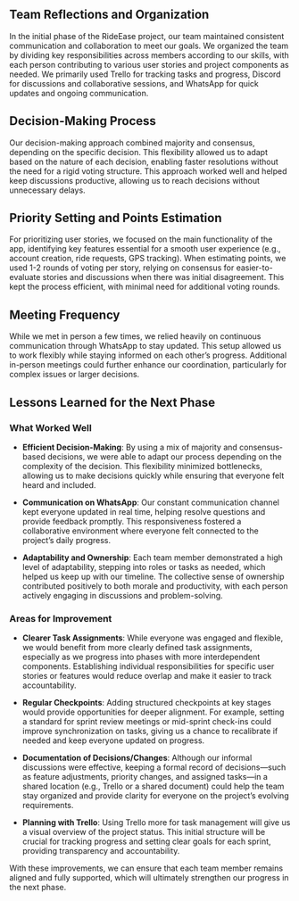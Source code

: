 ## Team Reflections and Organization

In the initial phase of the RideEase project, our team maintained consistent communication and collaboration to meet our goals. We organized the team by dividing key responsibilities across members according to our skills, with each person contributing to various user stories and project components as needed. We primarily used Trello for tracking tasks and progress, Discord for discussions and collaborative sessions, and WhatsApp for quick updates and ongoing communication.

## Decision-Making Process

Our decision-making approach combined majority and consensus, depending on the specific decision. This flexibility allowed us to adapt based on the nature of each decision, enabling faster resolutions without the need for a rigid voting structure. This approach worked well and helped keep discussions productive, allowing us to reach decisions without unnecessary delays.

## Priority Setting and Points Estimation

For prioritizing user stories, we focused on the main functionality of the app, identifying key features essential for a smooth user experience (e.g., account creation, ride requests, GPS tracking). When estimating points, we used 1-2 rounds of voting per story, relying on consensus for easier-to-evaluate stories and discussions when there was initial disagreement. This kept the process efficient, with minimal need for additional voting rounds.

## Meeting Frequency

While we met in person a few times, we relied heavily on continuous communication through WhatsApp to stay updated. This setup allowed us to work flexibly while staying informed on each other’s progress. Additional in-person meetings could further enhance our coordination, particularly for complex issues or larger decisions.

## Lessons Learned for the Next Phase

### What Worked Well

- **Efficient Decision-Making**: By using a mix of majority and consensus-based decisions, we were able to adapt our process depending on the complexity of the decision. This flexibility minimized bottlenecks, allowing us to make decisions quickly while ensuring that everyone felt heard and included.

- **Communication on WhatsApp**: Our constant communication channel kept everyone updated in real time, helping resolve questions and provide feedback promptly. This responsiveness fostered a collaborative environment where everyone felt connected to the project’s daily progress.

- **Adaptability and Ownership**: Each team member demonstrated a high level of adaptability, stepping into roles or tasks as needed, which helped us keep up with our timeline. The collective sense of ownership contributed positively to both morale and productivity, with each person actively engaging in discussions and problem-solving.


### Areas for Improvement

- **Clearer Task Assignments**: While everyone was engaged and flexible, we would benefit from more clearly defined task assignments, especially as we progress into phases with more interdependent components. Establishing individual responsibilities for specific user stories or features would reduce overlap and make it easier to track accountability.

- **Regular Checkpoints**: Adding structured checkpoints at key stages would provide opportunities for deeper alignment. For example, setting a standard for sprint review meetings or mid-sprint check-ins could improve synchronization on tasks, giving us a chance to recalibrate if needed and keep everyone updated on progress.

- **Documentation of Decisions/Changes**: Although our informal discussions were effective, keeping a formal record of decisions—such as feature adjustments, priority changes, and assigned tasks—in a shared location (e.g., Trello or a shared document) could help the team stay organized and provide clarity for everyone on the project’s evolving requirements.

- **Planning with Trello**: Using Trello more for task management will give us a visual overview of the project status. This initial structure will be crucial for tracking progress and setting clear goals for each sprint, providing transparency and accountability.


With these improvements, we can ensure that each team member remains aligned and fully supported, which will ultimately strengthen our progress in the next phase.